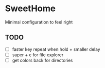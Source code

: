 # SweetHome
Minimal configuration to feel right

## TODO
- [ ] faster key repeat when hold + smaller delay
- [ ] super + e for file explorer
- [ ] get colors back for directories
